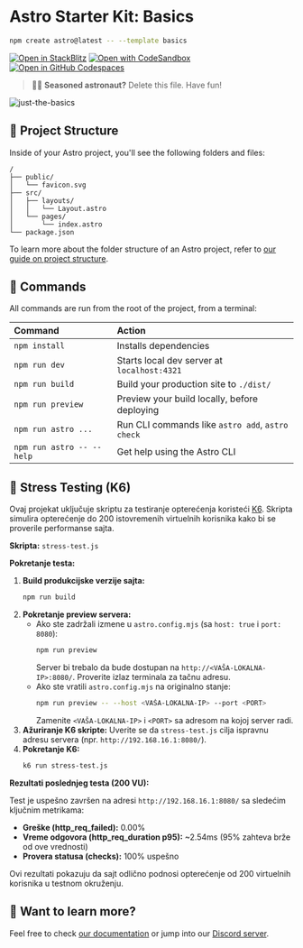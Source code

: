 # Astro Starter Kit: Basics

```sh
npm create astro@latest -- --template basics
```

[![Open in StackBlitz](https://developer.stackblitz.com/img/open_in_stackblitz.svg)](https://stackblitz.com/github/withastro/astro/tree/latest/examples/basics)
[![Open with CodeSandbox](https://assets.codesandbox.io/github/button-edit-lime.svg)](https://codesandbox.io/p/sandbox/github/withastro/astro/tree/latest/examples/basics)
[![Open in GitHub Codespaces](https://github.com/codespaces/badge.svg)](https://codespaces.new/withastro/astro?devcontainer_path=.devcontainer/basics/devcontainer.json)

> 🧑‍🚀 **Seasoned astronaut?** Delete this file. Have fun!

![just-the-basics](https://github.com/withastro/astro/assets/2244813/a0a5533c-a856-4198-8470-2d67b1d7c554)

## 🚀 Project Structure

Inside of your Astro project, you'll see the following folders and files:

```text
/
├── public/
│   └── favicon.svg
├── src/
│   ├── layouts/
│   │   └── Layout.astro
│   └── pages/
│       └── index.astro
└── package.json
```

To learn more about the folder structure of an Astro project, refer to [our guide on project structure](https://docs.astro.build/en/basics/project-structure/).

## 🧞 Commands

All commands are run from the root of the project, from a terminal:

| Command                   | Action                                           |
| :------------------------ | :----------------------------------------------- |
| `npm install`             | Installs dependencies                            |
| `npm run dev`             | Starts local dev server at `localhost:4321`      |
| `npm run build`           | Build your production site to `./dist/`          |
| `npm run preview`         | Preview your build locally, before deploying     |
| `npm run astro ...`       | Run CLI commands like `astro add`, `astro check` |
| `npm run astro -- --help` | Get help using the Astro CLI                     |

## 🧪 Stress Testing (K6)

Ovaj projekat uključuje skriptu za testiranje opterećenja koristeći [K6](https://k6.io/). Skripta simulira opterećenje do 200 istovremenih virtuelnih korisnika kako bi se proverile performanse sajta.

**Skripta:** `stress-test.js`

**Pokretanje testa:**

1.  **Build produkcijske verzije sajta:**
    ```sh
    npm run build
    ```
2.  **Pokretanje preview servera:**
    *   Ako ste zadržali izmene u `astro.config.mjs` (sa `host: true` i `port: 8080`):
        ```sh
        npm run preview
        ```
        Server bi trebalo da bude dostupan na `http://<VAŠA-LOKALNA-IP>:8080/`. Proverite izlaz terminala za tačnu adresu.
    *   Ako ste vratili `astro.config.mjs` na originalno stanje:
        ```sh
        npm run preview -- --host <VAŠA-LOKALNA-IP> --port <PORT>
        ```
        Zamenite `<VAŠA-LOKALNA-IP>` i `<PORT>` sa adresom na kojoj server radi.
3.  **Ažuriranje K6 skripte:** Uverite se da `stress-test.js` cilja ispravnu adresu servera (npr. `http://192.168.16.1:8080/`).
4.  **Pokretanje K6:**
    ```sh
    k6 run stress-test.js
    ```

**Rezultati poslednjeg testa (200 VU):**

Test je uspešno završen na adresi `http://192.168.16.1:8080/` sa sledećim ključnim metrikama:
*   **Greške (http_req_failed):** 0.00%
*   **Vreme odgovora (http_req_duration p95):** ~2.54ms (95% zahteva brže od ove vrednosti)
*   **Provera statusa (checks):** 100% uspešno

Ovi rezultati pokazuju da sajt odlično podnosi opterećenje od 200 virtuelnih korisnika u testnom okruženju.

## 👀 Want to learn more?

Feel free to check [our documentation](https://docs.astro.build) or jump into our [Discord server](https://astro.build/chat).


